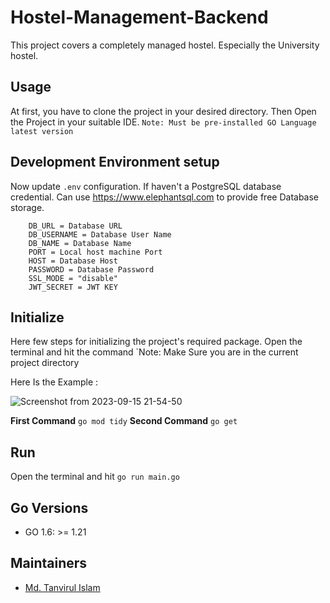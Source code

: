 # Hostel-Management-Backend

This project covers a completely managed hostel. Especially the University hostel. 

## Usage
At first, you have to clone the project in your desired directory. Then Open the Project in your suitable IDE.
`Note: Must be pre-installed GO Language latest version`

## Development Environment setup
Now update `.env` configuration. 
If haven't a PostgreSQL database credential. Can use https://www.elephantsql.com to provide free Database storage.

```env
    DB_URL = Database URL
    DB_USERNAME = Database User Name
    DB_NAME = Database Name
    PORT = Local host machine Port
    HOST = Database Host
    PASSWORD = Database Password
    SSL_MODE = "disable"
    JWT_SECRET = JWT KEY
```

## Initialize
Here few steps for initializing the project's required package. Open the terminal and hit the command
`Note: Make Sure you are in the current project directory

Here Is the Example : 

![Screenshot from 2023-09-15 21-54-50](https://github.com/Tanvirul-swe/flutter_blue_serial/assets/75753499/96ed98fa-3de2-47c8-aa6f-b2c75e87df70)

 **First Command**
`go mod tidy`
 **Second Command**
`go get`

## Run
Open the terminal and hit `go run main.go`

## Go Versions

- GO 1.6: >= 1.21

## Maintainers

- [Md. Tanvirul Islam](https://github.com/Tanvirul-swe)

